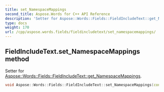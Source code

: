 ```yaml
---
title: set_NamespaceMappings
second_title: Aspose.Words for C++ API Reference
description: 'Setter for Aspose::Words::Fields::FieldIncludeText::get_NamespaceMappings.'
type: docs
weight: 170
url: /cpp/aspose.words.fields/fieldincludetext/set_namespacemappings/
---
```

## FieldIncludeText.set_NamespaceMappings method


Setter for [Aspose::Words::Fields::FieldIncludeText::get_NamespaceMappings](../get_namespacemappings/).

```cpp
void Aspose::Words::Fields::FieldIncludeText::set_NamespaceMappings(const System::String &value)
```


